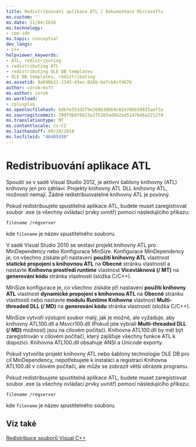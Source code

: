 ```yaml
---
title: Redistribuování aplikace ATL | Dokumentace Microsoftu
ms.custom: ''
ms.date: 11/04/2016
ms.technology:
- cpp-ide
ms.topic: conceptual
dev_langs:
- C++
helpviewer_keywords:
- ATL, redistributing
- redistributing ATL
- redistributing OLE DB templates
- OLE DB templates, redistributing
ms.assetid: 9a696b22-2345-43ec-826b-be7cb8cfd676
author: corob-msft
ms.author: corob
ms.workload:
- cplusplus
ms.openlocfilehash: 6db7e553d2f9e268b39bb9c02e70bb59815aef3a
ms.sourcegitcommit: 799f9b976623a375203ad8b2ad5147bd6a2212f0
ms.translationtype: MT
ms.contentlocale: cs-CZ
ms.lasthandoff: 09/19/2018
ms.locfileid: "46405930"
---
```

# <a name="redistributing-an-atl-application"></a>Redistribuování aplikace ATL

Spouští se v sadě Visual Studio 2012, je aktivní šablony knihovny (ATL) knihovny jen pro záhlaví. Projekty knihovny ATL DLL knihovny ATL, možnosti nemají. Žádné redistribuovatelné knihovny ATL je povinný.

Pokud redistribuujete spustitelná aplikace ATL, budete muset zaregistrovat soubor .exe (a všechny ovládací prvky uvnitř) pomocí následujícího příkazu:

```
filename /regserver
```

kde `filename` je název spustitelného souboru.

V sadě Visual Studio 2010 se sestaví projekt knihovny ATL pro MinDependency nebo Konfigurace MinSize. Konfigurace MinDependency je, co všechno získáte při nastavení **použití knihovny ATL** vlastnost **statické propojení s knihovnou ATL** na **Obecné** stránku vlastností a nastavte  **Knihovna prostředí runtime** vlastnost **Vícevláknová (/ MT)** na **generování kódu** stránka vlastností (složka C/C++).

MinSize konfigurace je, co všechno získáte při nastavení **použití knihovny ATL** vlastnost **dynamické propojení s knihovnou ATL** na **Obecné** stránku vlastností nebo nastavte **modulu Runtime Knihovna** vlastnost **Multi-threaded DLL (/ MD)** na **generování kódu** stránka vlastností (složka C/C++).

MinSize vytvoří výstupní soubor malý, jak je možné, ale vyžaduje, aby knihovny ATL100.dll a Msvcr100.dll (Pokud jste vybrali **Multi-threaded DLL (/ MD)** možnost) jsou na cílovém počítači. Knihovna ATL100.dll by měl být zaregistrován v cílovém počítači, který zajišťuje všechny funkce ATL k dispozici. Knihovna ATL100.dll obsahuje ANSI a Unicode exporty.

Pokud vytvoříte projekt knihovny ATL nebo šablony technologie OLE DB pro cíl MinDependency, nepotřebujete k instalaci a registraci Knihovna ATL100.dll v cílovém počítači, ale může se zobrazit větší obrázek programu.

Pokud redistribuujete spustitelná aplikace ATL, budete muset zaregistrovat soubor .exe (a všechny ovládací prvky uvnitř) pomocí následujícího příkazu:

```
filename /regserver
```

kde `filename` je název spustitelného souboru.

## <a name="see-also"></a>Viz také

[Redistribuce souborů Visual C++](../ide/redistributing-visual-cpp-files.md)